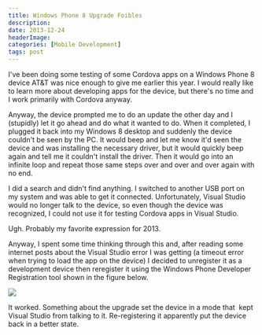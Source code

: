 ```yaml
---
title: Windows Phone 8 Upgrade Foibles
description: 
date: 2013-12-24
headerImage: 
categories: [Mobile Development]
tags: post
---
```


I've been doing some testing of some Cordova apps on a Windows Phone 8 device AT&T was nice enough to give me earlier this year. I would really like to learn more about developing apps for the device, but there's no time and I work primarily with Cordova anyway.

Anyway, the device prompted me to do an update the other day and I (stupidly) let it go ahead and do what it wanted to do. When it completed, I plugged it back into my Windows 8 desktop and suddenly the device couldn't be seen by the PC. It would beep and let me know it'd seen the device and was installing the necessary driver, but it would quickly beep again and tell me it couldn't install the driver. Then it would go into an infinite loop and repeat those same steps over and over and over again with no end.

I did a search and didn't find anything. I switched to another USB port on my system and was able to get it connected. Unfortunately, Visual Studio would no longer talk to the device, so even though the device was recognized, I could not use it for testing Cordova apps in Visual Studio.

Ugh. Probably my favorite expression for 2013.

Anyway, I spent some time thinking through this and, after reading some internet posts about the Visual Studio error I was getting (a timeout error when trying to load the app on the device) I decided to unregister it as a development device then reregister it using the Windows Phone Developer Registration tool shown in the figure below.

![](/images/2013/wp8-device-registration.jpg)

It worked. Something about the upgrade set the device in a mode that  kept Visual Studio from talking to it. Re-registering it apparently put the device back in a better state.